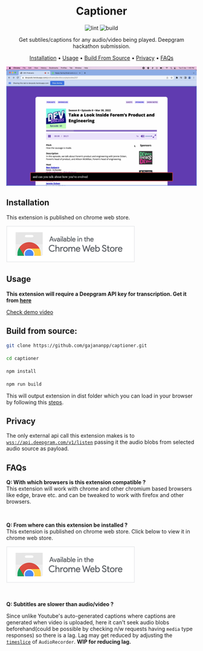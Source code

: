 <div align="center">

# Captioner

![lint](https://github.com/gajananpp/captioner/actions/workflows/lint.yml/badge.svg) 
![build](https://github.com/gajananpp/captioner/actions/workflows/build.yml/badge.svg) 

Get subtiles/captions for any audio/video being played. Deepgram hackathon submission.

[Installation](#installation) •
[Usage](#usage) •
[Build From Source](#build-from-source) •
[Privacy](#privacy) •
[FAQs](#faqs)

<a href="https://youtu.be/UEU82AUhW8g"><img src="assets/thumbnail.png" alt="Demo PNG" width="640"/></a>

</div>

## Installation
This extension is published on chrome web store.

[![Add from Chrome web store](assets/chrome-web-store-btn.png)](https://chrome.google.com/webstore/detail/captioner/gjcdikfmiodlggkpnllcjbffjfbhfnnn)

## Usage

**This extension will require a Deepgram API key for transcription. Get it from [here](https://console.deepgram.com/signup)**

[Check demo video](https://youtu.be/UEU82AUhW8g)

## Build from source:

```bash
git clone https://github.com/gajananpp/captioner.git

cd captioner

npm install

npm run build
```
This will output extension in dist folder which you can load in your browser by following this [steps](https://developer.chrome.com/docs/extensions/mv3/getstarted/#:~:text=The%20directory%20holding%20the%20manifest%20file%20can%20be%20added%20as%20an%20extension%20in%20developer%20mode%20in%20its%20current%20state.).


## Privacy
The only external api call this extension makes is to [`wss://api.deepgram.com/v1/listen`](https://developers.deepgram.com/api-reference/#transcription-streaming) passing it the audio blobs from selected audio source as payload.

## FAQs

**Q: With which browsers is this extension compatible ?**
<br>
This extension will work with chrome and other chromium based browsers like edge, brave etc. and can be tweaked to work with firefox and other browsers.

<br>

**Q: From where can this extension be installed ?**
<br>
This extension is published on chrome web store. Click below to view it in chrome web store.

[![Add from Chrome web store](assets/chrome-web-store-btn.png)](https://chrome.google.com/webstore/detail/captioner/gjcdikfmiodlggkpnllcjbffjfbhfnnn)

<br>

**Q: Subtitles are slower than audio/video ?**
<br>

Since unlike Youtube's auto-generated captions where captions are generated when video is uploaded, here it can't seek audio blobs beforehand(could be possible by checking n/w requests having `media` type responses) so there is a lag. Lag may get reduced by adjusting the [`timeslice`](https://github.com/gajananpp/captioner/blob/main/src/content-script/index.tsx#L21) of `AudioRecorder`. **WIP for reducing lag.**
<br>